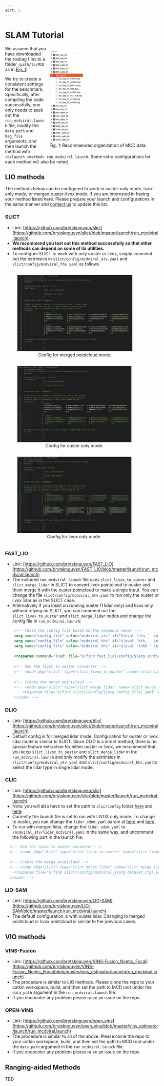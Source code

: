```yaml
---
sort: 5
---
```


# SLAM Tutorial

<figure style="float: right; margin-left: 10px;">
  <img src="images/data_path.png" alt="SLICT CONFIG" style="width: auto; height: 300px;">
  <figcaption id="data-organization">Fig. 1: Recommended organization of MCD data.</figcaption>
</figure>

We assume that you have downloaded the rosbag files to a folder `/path/to/MCD` as in [Fig. 1](#data-organization):

We try to create a consistent settings for the benchmark. Specifically, after compiling the code successfully, one only needs to seek out the `run_mcdviral.launch` file, modify the `data_path` and `bag_file` arguments, and then launch the method with `roslaunch <method> run_mcdviral.launch`. Some extra configurations for each method will also be noted.

## LIO methods

The methods below can be configured to work in ouster-only mode, livox-only mode, or merged ouster-livox mode.
If you are interested in having your method listed here. Please prepare your launch and configurations in the same manner and [contact us](mailto:mcdviral@gmail.com) to update this list.

### SLICT
  * Link: [https://github.com/brytsknguyen/slict](https://github.com/brytsknguyen/slict/blob/master/launch/run_mcdviral.launch)
  * **We recommend you test out this method successfully so that other methods can depend on some of its utilities.**
  * To configure SLICT to work with only ouster or livox, simply comment out the extrinsics in `slict/config/mcdviral_atv.yaml` and `slict/config/mcdviral_hhs.yaml` as follows.
  
  <div style="text-align:center;">
  <figure style="float: left; margin-right: 10px;">
      <img src="images/slict_merged.png" alt="Description of image 1" style="width: auto; height: 250px;">
      <figcaption>Config for merged pointcloud mode.</figcaption>
  </figure>
  <figure style="float: left; margin-right: 10px;">
      <img src="images/slict_ouster.png" alt="Description of image 2" style="width: auto; height: 250px;">
      <figcaption>Config for ouster only mode.</figcaption>
  </figure>
  <figure style="float: left; margin-right: 10px;">
      <img src="images/slict_livox.png" alt="Description of image 3" style="width: auto; height: 250px;">
      <figcaption>Config for livox only mode.</figcaption>
  </figure>
  </div>
  
  <div style="clear:both;"></div>

### FAST_LIO
  * Link: [https://github.com/brytsknguyen/FAST_LIO](https://github.com/brytsknguyen/FAST_LIO/blob/master/launch/run_mcdviral.launch)
  * The included `run_mcdviral.launch` file uses `slict_livox_to_ouster` and `slict_merge_lidar` in SLICT to convert livox pointcloud to ouster and them merge it with the ouster pointcloud to make a single input. You can change the file `slict/config/mcdviral_atv.yaml` to run only the ouster or livox lidar as in the SLICT case.
  * Alternatively if you insist on running ouster (1 lidar only) and livox only without relying on SLICT, you can comment out the `slict_livox_to_ouster` and `slict_merge_lidar` nodes and change the config file in `run_mcdviral.launch`:
  ```html
      <!-- Chose the config file based on the sequence names -->
      <arg name="config_file" value="mcdviral_atv" if="$(eval 'ntu_'  in bag_file)" />
      <arg name="config_file" value="mcdviral_hhs" if="$(eval 'kth_'  in bag_file)" />
      <arg name="config_file" value="mcdviral_hhs" if="$(eval 'tuhh_' in bag_file)" />

      <rosparam command="load" file="$(find fast_lio)/config/$(arg config_file)_ouster.yaml" /> <!-- CHANGE TO _livox -->

      <!-- Run the livox to ouster converter -->
      <!-- <node pkg="slict" type="slict_livox_to_ouster" name="slict_livox_to_ouster" respawn="false" output="log" required="true"></node>   -->
      
      <!-- Create the merge pointcloud -->
      <!-- <node pkg="slict" type="slict_merge_lidar" name="slict_merge_lidar" respawn="true" output="screen" required="false">
          <rosparam file="$(find slict)/config/$(arg config_file).yaml" command="load"/>
      </node> -->
  ```

### DLIO
  * Link: [https://github.com/brytsknguyen/dlio](https://github.com/brytsknguyen/slict/blob/master/launch/run_mcdviral.launch)
  * Default config is for merged lidar mode. Configuration for ouster or livox lidar mode is similar to SLICT. Since DLIO is a direct method, there is no special feature extraction for either ouster or livox, we recommend that you keep `slict_livox_to_ouster` and `slict_merge_lidar` in the `run_mcdviral.launch` and only modify the extrinsics in `slict/config/mcdviral_atv.yaml` and `slict/config/mcdviral_hhs.yaml`to select the lidar type in single lidar mode.

### CLIC
  * Link: [https://github.com/brytsknguyen/clic](https://github.com/brytsknguyen/clic/blob/master/launch/run_mcdviral.launch)
  * Note: you will also have to set the path to `clic/config` folder [here](https://github.com/brytsknguyen/clic/blob/master/config/ct_odometry_mcdviral_atv.yaml#L5) and [here](https://github.com/brytsknguyen/clic/blob/master/config/ct_odometry_mcdviral_hhs.yaml#L5).
  * Currently the launch file is set to run with LIVOX only mode. To change to ouster, you can change the `lidar_odom_yaml` param at [here](https://github.com/brytsknguyen/clic/blob/master/config/ct_odometry_mcdviral_atv.yaml#L13C3-L13C18) and [here](https://github.com/brytsknguyen/clic/blob/master/config/ct_odometry_mcdviral_hhs.yaml#L13C3-L13C18).
  * To run with merged lidar, change the `lidar_odom_yaml` to `/mcdviral_atv/lidar_mcdviral.yaml` in the same way, and uncomment the following part in the launch file:
  ```html
    <!-- Run the livox to ouster converter -->
    <!-- <node pkg="slict" type="slict_livox_to_ouster" name="slict_livox_to_ouster" respawn="false" output="log" required="true"></node>   -->

    <!-- Create the merge pointcloud -->
    <!-- <node pkg="slict" type="slict_merge_lidar" name="slict_merge_lidar" respawn="true" output="screen" required="false">
      <rosparam file="$(find slict)/config/mcdviral_$(arg dataset_cfg).yaml" command="load"/>
    </node> -->
  ```
### LIO-SAM
  * Link: [https://github.com/brytsknguyen/LIO-SAM](https://github.com/brytsknguyen/LIO-SAM/blob/master/launch/run_mcdviral.launch)
  * The default configuration is with ouster lidar. Changing to merged pointcloud or livox pointcloud is similar to the previous cases.

## VIO methods

### VINS-Fusion

  * Link: [https://github.com/brytsknguyen/VINS-Fusion_Noetic_Focal](https://github.com/brytsknguyen/VINS-Fusion_Noetic_Focal/blob/master/vins_estimator/launch/run_mcdviral.launch)
  * The procedure is similar to LIO methods. Please clone the repo to your catkin workspace, build, and then set the path to MCD root under the `data_path` argument in the `run_mcdviral.launch` file.
  * If you encounter any problem please raise an issue on the repo.

### OPEN-VINS

  * Link: [https://github.com/brytsknguyen/open_vins](https://github.com/brytsknguyen/open_vins/blob/master/vins_estimator/launch/run_mcdviral.launch)
  * The procedure is similar to all of the above. Please clone the repo to your catkin workspace, build, and then set the path to MCD root under the `data_path` argument in the `run_mcdviral.launch` file.
  * If you encounter any problem please raise an issue on the repo.

## Ranging-aided Methods
TBD
